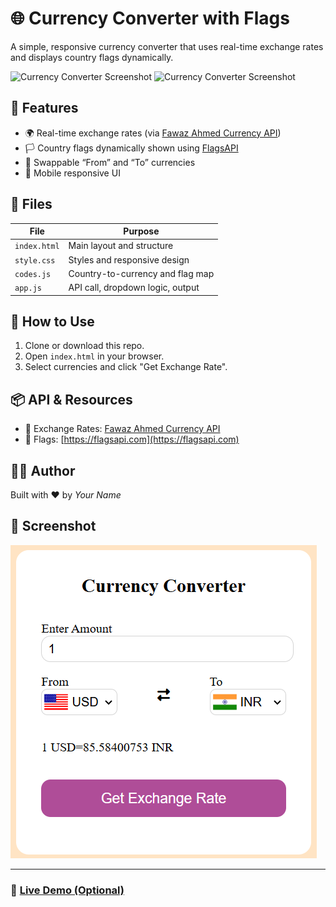 # 🌐 Currency Converter with Flags

A simple, responsive currency converter that uses real-time exchange rates and displays country flags dynamically.

![Currency Converter Screenshot](https://flagsapi.com/US/flat/64.png) ![Currency Converter Screenshot](https://flagsapi.com/IN/flat/64.png)

## 🚀 Features

- 🌍 Real-time exchange rates (via [Fawaz Ahmed Currency API](https://github.com/fawazahmed0/currency-api))
- 🏳 Country flags dynamically shown using [FlagsAPI](https://flagsapi.com/)
- 🔁 Swappable “From” and “To” currencies
- 📱 Mobile responsive UI

## 📁 Files

| File        | Purpose                         |
|-------------|---------------------------------|
| `index.html`| Main layout and structure       |
| `style.css` | Styles and responsive design    |
| `codes.js`  | Country-to-currency and flag map|
| `app.js`    | API call, dropdown logic, output|

## 🔧 How to Use

1. Clone or download this repo.
2. Open `index.html` in your browser.
3. Select currencies and click "Get Exchange Rate".

## 📦 API & Resources

- 💱 Exchange Rates: [Fawaz Ahmed Currency API](https://github.com/fawazahmed0/currency-api)
- 🏁 Flags: [https://flagsapi.com](https://flagsapi.com)

## 👨‍💻 Author

Built with ❤️ by *Your Name*

## 📸 Screenshot

![App Screenshot](./App_snap.png)

---

### 🔗 [Live Demo (Optional)](https://your-demo-link.netlify.app)

